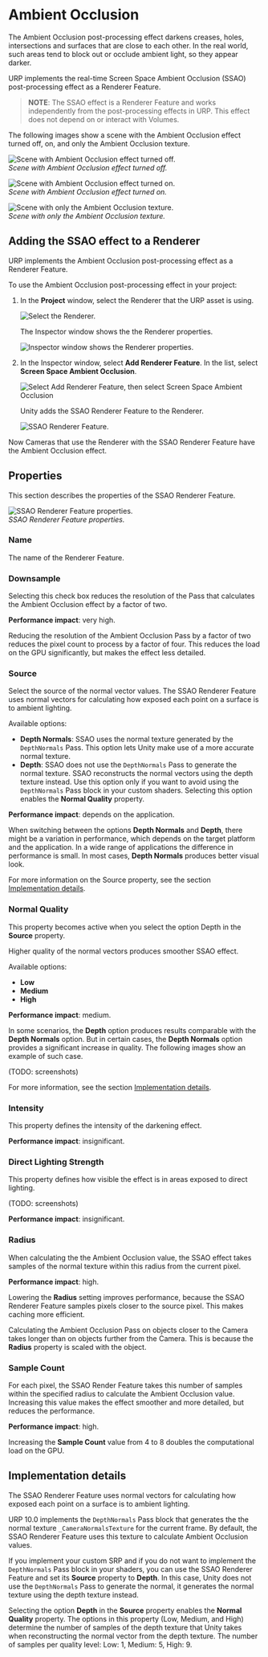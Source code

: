 # Ambient Occlusion

The Ambient Occlusion post-processing effect darkens creases, holes, intersections and surfaces that are close to each other. In the real world, such areas tend to block out or occlude ambient light, so they appear darker.

URP implements the real-time Screen Space Ambient Occlusion (SSAO) post-processing effect as a Renderer Feature.

> **NOTE**: The SSAO effect is a Renderer Feature and works independently from the post-processing effects in URP. This effect does not depend on or interact with Volumes.

The following images show a scene with the Ambient Occlusion effect turned off, on, and only the Ambient Occlusion texture.

![Scene with Ambient Occlusion effect turned off.](Images/post-proc/ssao/scene-ssao-off.png)
<br/>_Scene with Ambient Occlusion effect turned off._

![Scene with Ambient Occlusion effect turned on.](Images/post-proc/ssao/scene-ssao-on.png)
<br/>_Scene with Ambient Occlusion effect turned on._

![Scene with only the Ambient Occlusion texture.](Images/post-proc/ssao/scene-ssao-only-ao.png)
<br/>_Scene with only the Ambient Occlusion texture._

## Adding the SSAO effect to a Renderer

URP implements the Ambient Occlusion post-processing effect as a Renderer Feature.

To use the Ambient Occlusion post-processing effect in your project:

1. In the __Project__ window, select the Renderer that the URP asset is using.

    ![Select the Renderer.](Images/post-proc/ssao/ssao-select-renderer.png)

    The Inspector window shows the the Renderer properties.

    ![Inspector window shows the Renderer properties.](Images\post-proc\ssao\ssao-inspector-no-rend-features.png)

2. In the Inspector window, select __Add Renderer Feature__. In the list, select __Screen Space Ambient Occlusion__.

    ![Select __Add Renderer Feature__, then select __Screen Space Ambient Occlusion__](Images/post-proc/ssao/ssao-select-renderer-feature.png)

    Unity adds the SSAO Renderer Feature to the Renderer.

    ![SSAO Renderer Feature.](Images/post-proc/ssao/ssao-renderer-feature-created.png)

Now Cameras that use the Renderer with the SSAO Renderer Feature have the Ambient Occlusion effect.

## Properties

This section describes the properties of the SSAO Renderer Feature.

![SSAO Renderer Feature properties.](Images/post-proc/ssao/ssao-renderer-feature-created.png)
<br/>_SSAO Renderer Feature properties._

### Name

The name of the Renderer Feature.

### Downsample

Selecting this check box reduces the resolution of the Pass that calculates the Ambient Occlusion effect by a factor of two.

**Performance impact**: very high.

Reducing the resolution of the Ambient Occlusion Pass by a factor of two reduces the pixel count to process by a factor of four. This reduces the load on the GPU significantly, but makes the effect less detailed.

### Source

Select the source of the normal vector values. The SSAO Renderer Feature uses normal vectors for calculating how exposed each point on a surface is to ambient lighting.

Available options:

* **Depth Normals**: SSAO uses the normal texture generated by the `DepthNormals` Pass. This option lets Unity make use of a more accurate normal texture.
* **Depth**: SSAO does not use the `DepthNormals` Pass to generate the normal texture. SSAO reconstructs the normal vectors using the depth texture instead. Use this option only if you want to avoid using the `DepthNormals` Pass block in your custom shaders. Selecting this option enables the **Normal Quality** property.

**Performance impact**: depends on the application.

When switching between the options **Depth Normals** and **Depth**, there might be a variation in performance, which depends on the target platform and the application. In a wide range of applications the difference in performance is small. In most cases, **Depth Normals** produces better visual look.

For more information on the Source property, see the section [Implementation details](#implementation-details).

### Normal Quality

This property becomes active when you select the option Depth in the **Source** property.

Higher quality of the normal vectors produces smoother SSAO effect.

Available options:

* **Low**
* **Medium**
* **High**

**Performance impact**: medium.

In some scenarios, the **Depth** option produces results comparable with the **Depth Normals** option. But in certain cases, the **Depth Normals** option provides a significant increase in quality. The following images show an example of such case. 

(TODO: screenshots)

For more information, see the section [Implementation details](#implementation-details).

### Intensity

This property defines the intensity of the darkening effect.

**Performance impact**: insignificant.

### Direct Lighting Strength

This property defines how visible the effect is in areas exposed to direct lighting.

(TODO: screenshots)

**Performance impact**: insignificant.

### Radius

When calculating the the Ambient Occlusion value, the SSAO effect takes samples of the normal texture within this radius from the current pixel.

**Performance impact**: high.

Lowering the **Radius** setting improves performance, because the SSAO Renderer Feature samples pixels closer to the source pixel. This makes caching more efficient. 

Calculating the Ambient Occlusion Pass on objects closer to the Camera takes longer than on objects further from the Camera. This is because the **Radius** property is scaled with the object. 

### Sample Count

For each pixel, the SSAO Render Feature takes this number of samples within the specified radius to calculate the Ambient Occlusion value. Increasing this value makes the effect smoother and more detailed, but reduces the performance.

**Performance impact**: high.

Increasing the **Sample Count** value from 4 to 8 doubles the computational load on the GPU.

<a name="#implementation-details"></a>

## Implementation details

The SSAO Renderer Feature uses normal vectors for calculating how exposed each point on a surface is to ambient lighting.

URP 10.0 implements the `DepthNormals` Pass block that generates the the normal texture `_CameraNormalsTexture` for the current frame. By default, the SSAO Renderer Feature uses this texture to calculate Ambient Occlusion values.

If you implement your custom SRP and if you do not want to implement the `DepthNormals` Pass block in your shaders, you can use the SSAO Renderer Feature and set its **Source** property to **Depth**. In this case, Unity does not use the `DepthNormals` Pass to generate the normal, it generates the normal texture using the depth texture instead.

Selecting the option **Depth** in the **Source** property enables the **Normal Quality** property. The options in this property (Low, Medium, and High) determine the number of samples of the depth texture that Unity takes when reconstructing the normal vector from the depth texture. The number of samples per quality level: Low: 1, Medium: 5, High: 9.
